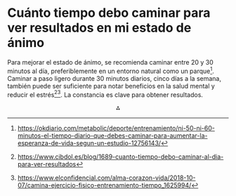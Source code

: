 # Cuánto tiempo debo caminar para ver resultados en mi estado de ánimo

Para mejorar el estado de ánimo, se recomienda caminar entre 20 y 30 minutos al día, preferiblemente en un entorno natural como un parque[^2]. Caminar a paso ligero durante 30 minutos diarios, cinco días a la semana, también puede ser suficiente para notar beneficios en la salud mental y reducir el estrés[^1][^3]. La constancia es clave para obtener resultados.

<div style="text-align: center">⁂</div>

[^1]: https://www.cibdol.es/blog/1689-cuanto-tiempo-debo-caminar-al-dia-para-ver-resultados

[^2]: https://okdiario.com/metabolic/deporte/entrenamiento/ni-50-ni-60-minutos-el-tiempo-diario-que-debes-caminar-para-aumentar-la-esperanza-de-vida-segun-un-estudio-12756143/

[^3]: https://www.elconfidencial.com/alma-corazon-vida/2018-10-07/camina-ejercicio-fisico-entrenamiento-tiempo_1625994/

[^4]: https://www.lavanguardia.com/magazine/bienestar/20250123/10313655/dos-horas-15-000-pasos-hay-caminar-dia-saludable-pmv.html

[^5]: https://www.elmundo.es/yodona/vida-saludable/2022/05/11/627a2303fdddff7c0a8b45a2.html

[^6]: https://www.mayoclinic.org/es/healthy-lifestyle/fitness/in-depth/walking/art-20046261

[^7]: https://www.vanitatis.elconfidencial.com/vida-saludable/2025-02-24/caminar-ejercicio-1-kilometro-tiempo-1qrt_4070758/

[^8]: https://www.esbeltic.com/que-pasa-si-caminas-1-hora-diaria-preguntas-frecuentes/


